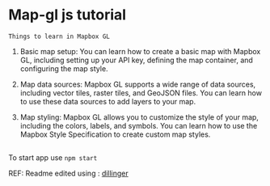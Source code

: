 # Map-gl js tutorial

`Things to learn in Mapbox GL`

1. Basic map setup: You can learn how to create a basic map with Mapbox GL, including setting up your API key, defining the map container, and configuring the map style.

2. Map data sources: Mapbox GL supports a wide range of data sources, including vector tiles, raster tiles, and GeoJSON files. You can learn how to use these data sources to add layers to your map.

3. Map styling: Mapbox GL allows you to customize the style of your map, including the colors, labels, and symbols. You can learn how to use the Mapbox Style Specification to create custom map styles.

##

To start app use `npm start`

REF: Readme edited using : [dillinger](https://dillinger.io/)
